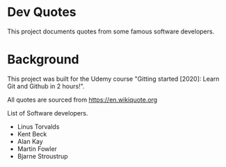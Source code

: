 # Dev Quotes

This project documents quotes from some famous software developers.

# Background

This project was built for the Udemy course "Gitting started [2020]: Learn Git
and Github in 2 hours!".

All quotes are sourced from https://en.wikiquote.org

List of Software developers.

- Linus Torvalds
- Kent Beck
- Alan Kay
- Martin Fowler
- Bjarne Stroustrup
